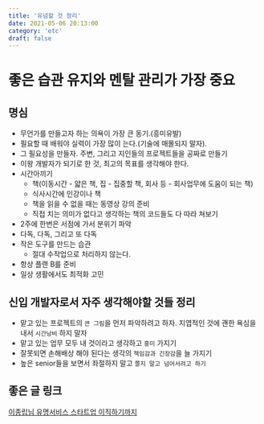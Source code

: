 ```yaml
---
title: '유념할 것 정리'
date: 2021-05-06 20:13:00
category: 'etc'
draft: false
---
```


# 좋은 습관 유지와 멘탈 관리가 가장 중요

## 명심

- 무언가를 만들고자 하는 의욕이 가장 큰 동기.(흥미유발)
- 필요할 때 배워야 실력이 가장 많이 는다.(기술에 매몰되지 말자).
- 그 필요성을 만들자. 주변, 그리고 지인들의 프로젝트들을 공짜로 만들기
- 이왕 개발자가 되기로 한 것, 최고의 목표를 생각해야 한다.
- 시간아끼기
  - 책(이동시간 - 얇은 책, 집 - 집중할 책, 회사 등 - 회사업무에 도움이 되는 책)
  - 식사시간에 인강이나 책
  - 책을 읽을 수 없을 때는 동영상 강의 준비
  - 직접 치는 의미가 없다고 생각하는 책의 코드들도 다 따라 쳐보기
- 2주에 한번은 서점에 가서 분위기 파악
- 다독, 다독, 그리고 또 다독
- 작은 도구를 만드는 습관
  - 절대 수작업으로 처리하지 않는다.
- 항상 플랜 B를 준비
- 일상 생활에서도 최적화 고민

## 신입 개발자로서 자주 생각해야할 것들 정리

- 맡고 있는 프로젝트의 `큰 그림`을 먼저 파악하려고 하자. 지엽적인 것에 괜한 욕심을 내서 `시간낭비` 하지 말자
- 맡고 있는 업무 모두 내 것이라고 생각하고 `흥미` 가지기
- 잘못되면 손해배상 해야 된다는 생각의 `책임감과 긴장감`을 늘 가지기
- 높은 senior들을 보면서 좌절하지 말고 `쫄지 말고 넘어서려고 하기`

## 좋은 글 링크

[이종립님 유명서비스 스타트업 이직하기까지](https://jojoldu.tistory.com/247?category=717426)
